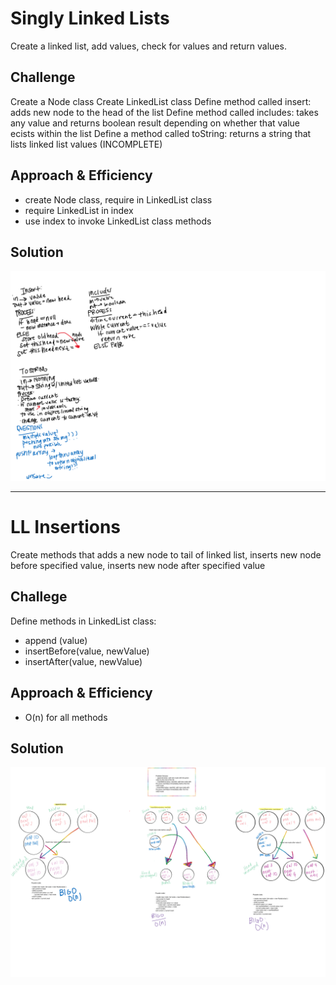 # Singly Linked Lists
Create a linked list, add values, check for values and return values.

## Challenge
Create a Node class
Create LinkedList class
Define method called insert: adds new node to the head of the list
Define method called includes: takes any value and returns boolean result depending on whether that value ecists within the list 
Define a method called toString: returns a string that lists linked list values (INCOMPLETE)

## Approach & Efficiency
- create Node class, require in LinkedList class
- require LinkedList in index 
- use index to invoke LinkedList class methods

## Solution
![whiteboard](linkedlistswhiteboard.png)

---------------------------------

# LL Insertions
Create methods that adds a new node to tail of linked list, inserts new node before specified value, inserts new node after specified value

## Challege
Define methods in LinkedList class:
- append (value)
- insertBefore(value, newValue)
- insertAfter(value, newValue)

## Approach & Efficiency
- O(n) for all methods

## Solution
![whiteboard](whiteboard6.png)